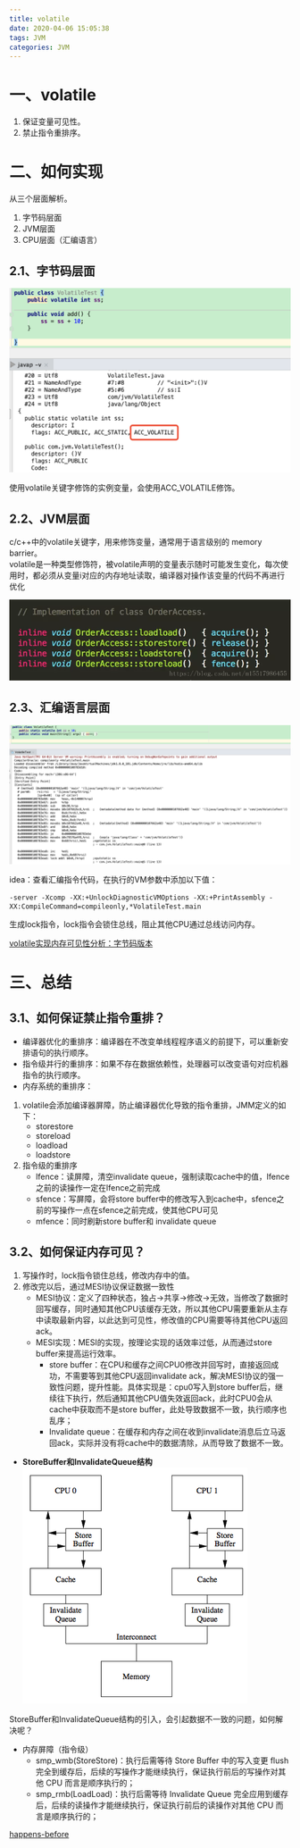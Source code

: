 ```yaml
---
title: volatile
date: 2020-04-06 15:05:38
tags: JVM
categories: JVM
---
```


# 一、volatile
1. 保证变量可见性。
2. 禁止指令重排序。

# 二、如何实现
从三个层面解析。   
1. 字节码层面
2. JVM层面
3. CPU层面（汇编语言）

<!--more-->  

## 2.1、字节码层面
![dmq](2020-04-06-volatile/volatile字节码.png)

使用volatile关键字修饰的实例变量，会使用ACC_VOLATILE修饰。

## 2.2、JVM层面
c/c++中的volatile关键字，用来修饰变量，通常用于语言级别的 memory barrier。  
volatile是一种类型修饰符，被volatile声明的变量表示随时可能发生变化，每次使用时，都必须从变量i对应的内存地址读取，编译器对操作该变量的代码不再进行优化

![volatile](2020-04-06-volatile/volatile-jvm.png)


## 2.3、汇编语言层面
![volatile](2020-04-06-volatile/volatile汇编代码.png)

idea：查看汇编指令代码，在执行的VM参数中添加以下值：
```
-server -Xcomp -XX:+UnlockDiagnosticVMOptions -XX:+PrintAssembly -XX:CompileCommand=compileonly,*VolatileTest.main
```

生成lock指令，lock指令会锁住总线，阻止其他CPU通过总线访问内存。

[volatile实现内存可见性分析：字节码版本](https://blog.csdn.net/m15517986455/article/details/83273723)


# 三、总结
## 3.1、如何保证禁止指令重排？
* 编译器优化的重排序：编译器在不改变单线程程序语义的前提下，可以重新安排语句的执行顺序。
* 指令级并行的重排序：如果不存在数据依赖性，处理器可以改变语句对应机器指令的执行顺序。
* 内存系统的重排序：

1. volatile会添加编译器屏障，防止编译器优化导致的指令重排，JMM定义的如下：
    * storestore
    * storeload
    * loadload
    * loadstore
2. 指令级的重排序
    * lfence：读屏障，清空invalidate queue，强制读取cache中的值，lfence之前的读操作一定在lfence之前完成
    * sfence：写屏障，会将store buffer中的修改写入到cache中，sfence之前的写操作一点在sfence之前完成，使其他CPU可见
    * mfence：同时刷新store buffer和 invalidate queue     

## 3.2、如何保证内存可见？

1. 写操作时，lock指令锁住总线，修改内存中的值。
2. 修改完以后，通过MESI协议保证数据一致性
    * MESI协议：定义了四种状态，独占->共享->修改->无效，当修改了数据时回写缓存，同时通知其他CPU该缓存无效，所以其他CPU需要重新从主存中读取最新内容，以此达到可见性，修改值的CPU需要等待其他CPU返回ack。
    * MESI实现：MESI的实现，按理论实现的话效率过低，从而通过store buffer来提高运行效率。
        * store buffer：在CPU和缓存之间CPU0修改并回写时，直接返回成功，不需要等到其他CPU返回invalidate ack，解决MESI协议的强一致性问题，提升性能。具体实现是：cpu0写入到store buffer后，继续往下执行，然后通知其他CPU值失效返回ack，此时CPU0会从cache中获取而不是store buffer，此处导致数据不一致，执行顺序也乱序；
        * Invalidate queue：在缓存和内存之间在收到invalidate消息后立马返回ack，实际并没有将cache中的数据清除，从而导致了数据不一致。

* **StoreBuffer和InvalidateQueue结构**
![volatile](2020-04-06-volatile/cache_sync.png)

StoreBuffer和InvalidateQueue结构的引入，会引起数据不一致的问题，如何解决呢？
* 内存屏障（指令级）
    * smp_wmb(StoreStore)：执行后需等待 Store Buffer 中的写入变更 flush 完全到缓存后，后续的写操作才能继续执行，保证执行前后的写操作对其他 CPU 而言是顺序执行的；
    * smp_rmb(LoadLoad)：执行后需等待 Invalidate Queue 完全应用到缓存后，后续的读操作才能继续执行，保证执行前后的读操作对其他 CPU 而言是顺序执行的；

[happens-before](https://zhuanlan.zhihu.com/p/126275344)